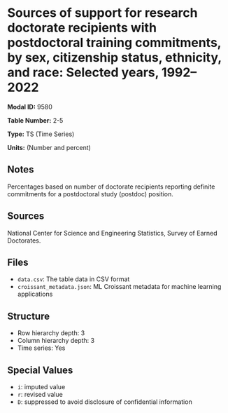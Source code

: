 # Sources of support for research doctorate recipients with postdoctoral training commitments, by sex, citizenship status, ethnicity, and race: Selected years, 1992–2022

**Modal ID:** 9580

**Table Number:** 2-5

**Type:** TS (Time Series)

**Units:** (Number and percent)

## Notes

Percentages based on number of doctorate recipients reporting definite commitments for a postdoctoral study (postdoc) position.

## Sources

National Center for Science and Engineering Statistics, Survey of Earned Doctorates.

## Files

- `data.csv`: The table data in CSV format
- `croissant_metadata.json`: ML Croissant metadata for machine learning applications

## Structure

- Row hierarchy depth: 3
- Column hierarchy depth: 3
- Time series: Yes

## Special Values

- `i`: imputed value
- `r`: revised value
- `D`: suppressed to avoid disclosure of confidential information
